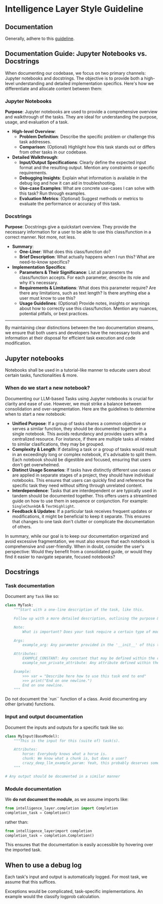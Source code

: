 # Intelligence Layer Style Guideline

## Documentation

Generally, adhere to this [guideline](https://www.sphinx-doc.org/en/master/usage/extensions/example_google.html).

## Documentation Guide: Jupyter Notebooks vs. Docstrings

When documenting our codebase, we focus on two primary channels: Jupyter notebooks and docstrings.
The objective is to provide both a high-level understanding and detailed implementation specifics.
Here's how we differentiate and allocate content between them:

### Jupyter Notebooks

**Purpose**: Jupyter notebooks are used to provide a comprehensive overview and walkthrough of the tasks. They are ideal for understanding the purpose, usage, and evaluation of a task.

- **High-level Overview**:
    - **Problem Definition**: Describe the specific problem or challenge this task addresses.
    - **Comparison**: (Optional) Highlight how this task stands out or differs from other tasks in our codebase.
- **Detailed Walkthrough**:
    - **Input/Output Specifications**: Clearly define the expected input format and the resulting output.
    Mention any constraints or specific requirements.
    - **Debugging Insights**: Explain what information is available in the debug log and how it can aid in troubleshooting.
    - **Use-case Examples**: What are concrete use-cases I can solve with this task?
    Run through examples.
    - **Evaluation Metrics**: (Optional) Suggest methods or metrics to evaluate the performance or accuracy of this task.

### Docstrings

**Purpose**: Docstrings give a quickstart overview. They provide the necessary information for a user to be able to use this class/function in a correct manner. Not more, not less.

- **Summary**:
    - **One-Liner**: What does this class/function do?
    - **Brief Description**: What actually happens when I run this? What are need-to-know specifics?
- **Implementation Specifics**:
    - **Parameters & Their Significance**: List all parameters the class/function accepts.
    For each parameter, describe its role and why it's necessary.
    - **Requirements & Limitations**: What does this parameter require?
    Are there any limitations, such as text length?
    Is there anything else a user must know to use this?
    - **Usage Guidelines**: (Optional) Provide notes, insights or warnings about how to correctly use this class/function.
    Mention any nuances, potential pitfalls, or best practices.

---

By maintaining clear distinctions between the two documentation streams, we ensure that both users and developers have the necessary tools and information at their disposal for efficient task execution and code modification.

## Jupyter notebooks

Notebooks shall be used in a tutorial-like manner to educate users about certain tasks, functionalities & more.

### When do we start a new notebook?

Documenting our LLM-based Tasks using Jupyter notebooks is crucial for clarity and ease of use.
However, we must strike a balance between consolidation and over-segmentation.
Here are the guidelines to determine when to start a new notebook:

- **Unified Purpose**: If a group of tasks shares a common objective or serves a similar function, they should be documented together in a single notebook.
This avoids redundancy and provides users with a centralized resource.
For instance, if there are multiple tasks all related to similar clasifications, they may be grouped.
- **Complexity & Length**: If detailing a task or a group of tasks would result in an exceedingly long or complex notebook, it's advisable to split them.
Each notebook should be digestible and focused, ensuring that users don't get overwhelmed.
- **Distinct Usage Scenarios**: If tasks have distinctly different use cases or are applied in separate stages of a project, they should have individual notebooks.
This ensures that users can quickly find and reference the specific task they need without sifting through unrelated content.
- **Interdependence**: Tasks that are interdependent or are typically used in tandem should be documented together.
This offers users a streamlined guide on how to use them in sequence or conjunction.
For example: `SingleChunkQA` & `TextHighlight`.
- **Feedback & Updates**: If a particular task receives frequent updates or modifications, it might be beneficial to keep it separate.
This ensures that changes to one task don't clutter or complicate the documentation of others.

In summary, while our goal is to keep our documentation organized and avoid excessive fragmentation, we must also ensure that each notebook is comprehensive and user-friendly.
When in doubt, consider the user's perspective: Would they benefit from a consolidated guide, or would they find it easier to navigate separate, focused notebooks?

## Docstrings

### Task documentation

Document any `Task` like so:
``` python
class MyTask:
    """Start with a one-line description of the task, like this.

    Follow up with a more detailed description, outlining the purpose & general functioning of the task.

    Note:
        What is important? Does your task require a certain type of model? Any usage recommendations?

    Args:
        example_arg: Any parameter provided in the '__init__' of this task.

    Attributes:
        EXAMPLE_CONSTANT: Any constant that may be defined within the class.
        example_non_private_attribute: Any attribute defined within the '__init__' that is not private.

    Example:
        >>> var = "Describe here how to use this task end to end"
        >>> print("End on one newline.")
        End on one newline.
    """
```

Do not document the `run`` function of a class. Avoid documenting any other (private) functions.

### Input and output documentation

Document the inputs and outputs for a specific task like so:

``` python
class MyInput(BaseModel):
    """This is the input for this (suite of) task(s).

    Attributes:
        horse: Everybody knows what a horse is.
        chunk: We know what a chunk is, but does a user?
        crazy_deep_llm_example_param: Yeah, this probably deserves some explanation.
    """

# Any output should be documented in a similar manner
```

### Module documentation

We **do not document the module**, as we assume imports like:
``` python
from intelligence_layer.completion import Completion
completion_task = Completion()
```
rather than:
``` python
from intelligence_layerimport completion
completion_task = completion.Completion()
```
This ensures that the documentation is easily accessible by hovering over the imported task.

## When to use a debug log

Each task's input and output is automatically logged.
For most task, we assume that this suffices.

Exceptions would be complicated, task-specific implementations.
An example would the classify logprob calculation.
